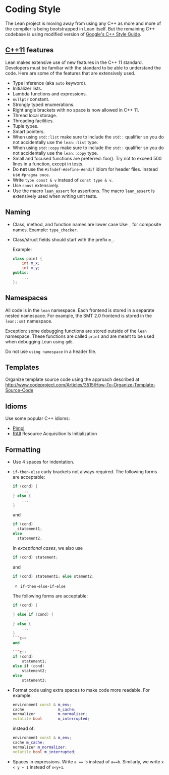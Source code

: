 [google-style]: https://google.github.io/styleguide/cppguide.html
[cpplint]: /src/cmake/Modules/cpplint.py

# Coding Style

The Lean project is moving away from using any C++ as more and more of
the compiler is being bootstrapped in Lean itself. But the remaining
C++ codebase is using modified version of [Google's C++ Style
Guide][google-style].

## [C++11](http://en.wikipedia.org/wiki/C%2B%2B11) features

Lean makes extensive use of new features in the C++ 11 standard.
Developers must be familiar with the standard to be able to understand
the code. Here are some of the features that are extensively used.

- Type inference (aka `auto` keyword).
- Initializer lists.
- Lambda functions and expressions.
- `nullptr` constant.
- Strongly typed enumerations.
- Right angle brackets with no space is now allowed in C++ 11.
- Thread local storage.
- Threading facilities.
- Tuple types.
- Smart pointers.
- When using ``std::list`` make sure to include the `std::`
  qualifier so you do not accidentally use the ``lean::list`` type.
- When using ``std::copy`` make sure to include the `std::`
  qualifier so you do not accidentally use the ``lean::copy`` type.
- Small and focused functions are preferred: foo().  Try not to
  exceed 500 lines in a function, except in tests.
- Do **not** use the `#ifndef-#define-#endif` idiom for header files.
  Instead use `#pragma once`.
- Write `type const & v` instead of `const type & v`.
- Use `const` extensively.
- Use the macro `lean_assert` for assertions. The macro `lean_assert`
  is extensively used when writing unit tests.

## Naming

- Class, method, and function names are lower case
Use `_` for composite names. Example: `type_checker`.
- Class/struct fields should start with the prefix `m_`.

  Example:
  ```c++
  class point {
      int m_x;
      int m_y;
  public:
      ...
  };
  ```

## Namespaces

All code is in the `lean` namespace. Each frontend is stored in a
separate nested namespace. For example, the SMT 2.0 frontend is stored
in the `lean::smt` namespace.

Exception: some debugging functions are stored outside of the `lean`
namespace. These functions are called `print` and are meant to be used
when debugging Lean using `gdb`.

Do not use `using namespace` in a header file.

## Templates

Organize template source code using the approach described at http://www.codeproject.com/Articles/3515/How-To-Organize-Template-Source-Code

## Idioms

Use some popular C++ idioms:

- [Pimpl](http://c2.com/cgi/wiki?PimplIdiom)
- [RAII](http://en.wikipedia.org/wiki/Resource_Acquisition_Is_Initialization) Resource Acquisition Is Initialization

## Formatting

* Use 4 spaces for indentation.

* `if-then-else` curly brackets not always required.  The following
  forms are acceptable:

  ```c++
  if (cond) {
      ...
  } else {
      ...
  }
  ```
  and

  ```c++
  if (cond)
    statement1;
  else
    statement2;
  ```

  In *exceptional cases*, we also use

  ```c++
  if (cond) statement;
  ```

  and

  ```c++
  if (cond) statement1; else stament2;
  ```
  * `if-then-else-if-else`

  The following forms are acceptable:

  ```c++
  if (cond) {
      ...
  } else if (cond) {
      ...
  } else {
      ...
  }
  ```c++
  and

  ```c++
  if (cond)
      statement1;
  else if (cond)
      statement2;
  else
      statement3;
  ```

* Format code using extra spaces to make code more readable.  For example:

  ```c++
  environment const & m_env;
  cache               m_cache;
  normalizer          m_normalizer;
  volatile bool       m_interrupted;
  ```
  instead of:

  ```c++
  environment const & m_env;
  cache m_cache;
  normalizer m_normalizer;
  volatile bool m_interrupted;
  ```

* Spaces in expressions.  Write `a == b` instead of `a==b`. Similarly,
  we write `x < y + 1` instead of `x<y+1`.
